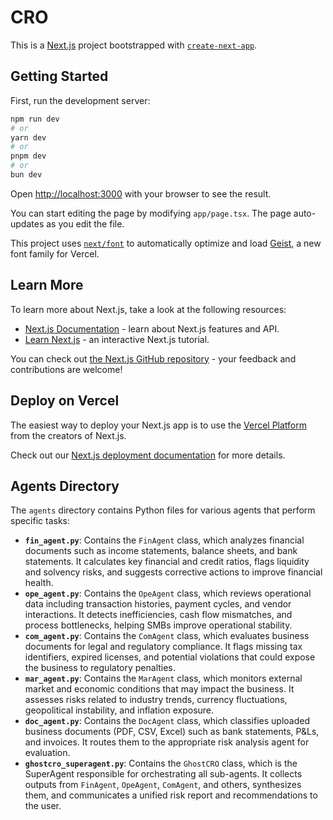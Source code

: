 # CRO

This is a [Next.js](https://nextjs.org) project bootstrapped with [`create-next-app`](https://nextjs.org/docs/app/api-reference/cli/create-next-app).

## Getting Started

First, run the development server:

```bash
npm run dev
# or
yarn dev
# or
pnpm dev
# or
bun dev
```

Open [http://localhost:3000](http://localhost:3000) with your browser to see the result.

You can start editing the page by modifying `app/page.tsx`. The page auto-updates as you edit the file.

This project uses [`next/font`](https://nextjs.org/docs/app/building-your-application/optimizing/fonts) to automatically optimize and load [Geist](https://vercel.com/font), a new font family for Vercel.

## Learn More

To learn more about Next.js, take a look at the following resources:

- [Next.js Documentation](https://nextjs.org/docs) - learn about Next.js features and API.
- [Learn Next.js](https://nextjs.org/learn) - an interactive Next.js tutorial.

You can check out [the Next.js GitHub repository](https://github.com/vercel/next.js) - your feedback and contributions are welcome!

## Deploy on Vercel

The easiest way to deploy your Next.js app is to use the [Vercel Platform](https://vercel.com/new?utm_medium=default-template&filter=next.js&utm_source=create-next-app&utm_campaign=create-next-app-readme) from the creators of Next.js.

Check out our [Next.js deployment documentation](https://nextjs.org/docs/app/building-your-application/deploying) for more details.

## Agents Directory

The `agents` directory contains Python files for various agents that perform specific tasks:

- **`fin_agent.py`**: Contains the `FinAgent` class, which analyzes financial documents such as income statements, balance sheets, and bank statements. It calculates key financial and credit ratios, flags liquidity and solvency risks, and suggests corrective actions to improve financial health.
- **`ope_agent.py`**: Contains the `OpeAgent` class, which reviews operational data including transaction histories, payment cycles, and vendor interactions. It detects inefficiencies, cash flow mismatches, and process bottlenecks, helping SMBs improve operational stability.
- **`com_agent.py`**: Contains the `ComAgent` class, which evaluates business documents for legal and regulatory compliance. It flags missing tax identifiers, expired licenses, and potential violations that could expose the business to regulatory penalties.
- **`mar_agent.py`**: Contains the `MarAgent` class, which monitors external market and economic conditions that may impact the business. It assesses risks related to industry trends, currency fluctuations, geopolitical instability, and inflation exposure.
- **`doc_agent.py`**: Contains the `DocAgent` class, which classifies uploaded business documents (PDF, CSV, Excel) such as bank statements, P&Ls, and invoices. It routes them to the appropriate risk analysis agent for evaluation.
- **`ghostcro_superagent.py`**: Contains the `GhostCRO` class, which is the SuperAgent responsible for orchestrating all sub-agents. It collects outputs from `FinAgent`, `OpeAgent`, `ComAgent`, and others, synthesizes them, and communicates a unified risk report and recommendations to the user.

